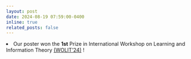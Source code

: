 ```yaml
---
layout: post
date: 2024-08-19 07:59:00-0400
inline: true
related_posts: false
---
```



<li> Our poster won the <b>1st</b> Prize in International Workshop on Learning and Information Theory <a href="http://www.idi-wolit.net/wolit-24/">(WOLIT’24)</a> !</li>